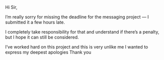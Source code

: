 Hi Sir,

I’m really sorry for missing the deadline for the messaging project — I submitted it a few hours late.

I completely take responsibility for that and understand if there’s a penalty, but I hope it can still be considered.

I’ve worked hard on this project and this is very unlike me
I wanted to express my deepest apologies
Thank you

